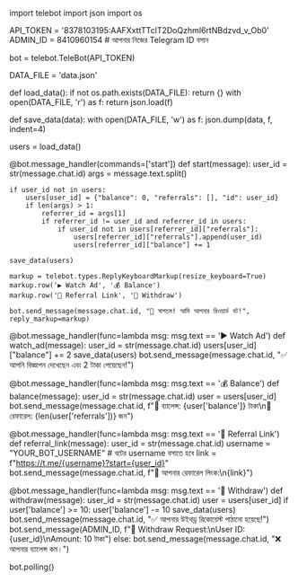 import telebot
import json
import os

API_TOKEN = '8378103195:AAFXxttTTclT2DoQzhmI6rtNBdzvd_v_Ob0'
ADMIN_ID = 8410960154  # আপনার নিজের Telegram ID বসান

bot = telebot.TeleBot(API_TOKEN)

DATA_FILE = 'data.json'

def load_data():
    if not os.path.exists(DATA_FILE):
        return {}
    with open(DATA_FILE, 'r') as f:
        return json.load(f)

def save_data(data):
    with open(DATA_FILE, 'w') as f:
        json.dump(data, f, indent=4)

users = load_data()

@bot.message_handler(commands=['start'])
def start(message):
    user_id = str(message.chat.id)
    args = message.text.split()

    if user_id not in users:
        users[user_id] = {"balance": 0, "referrals": [], "id": user_id}
        if len(args) > 1:
            referrer_id = args[1]
            if referrer_id != user_id and referrer_id in users:
                if user_id not in users[referrer_id]["referrals"]:
                    users[referrer_id]["referrals"].append(user_id)
                    users[referrer_id]["balance"] += 1

    save_data(users)

    markup = telebot.types.ReplyKeyboardMarkup(resize_keyboard=True)
    markup.row('▶️ Watch Ad', '💰 Balance')
    markup.row('📲 Referral Link', '💸 Withdraw')

    bot.send_message(message.chat.id, "👋 স্বাগতম! আমি আপনার রিওয়ার্ড বট!", reply_markup=markup)

@bot.message_handler(func=lambda msg: msg.text == '▶️ Watch Ad')
def watch_ad(message):
    user_id = str(message.chat.id)
    users[user_id]["balance"] += 2
    save_data(users)
    bot.send_message(message.chat.id, "✅ আপনি বিজ্ঞাপন দেখেছেন এবং 2 টাকা পেয়েছেন!")

@bot.message_handler(func=lambda msg: msg.text == '💰 Balance')
def balance(message):
    user_id = str(message.chat.id)
    user = users[user_id]
    bot.send_message(message.chat.id, f"💼 ব্যালেন্স: {user['balance']} টাকা\n👥 রেফারেল: {len(user['referrals'])} জন")

@bot.message_handler(func=lambda msg: msg.text == '📲 Referral Link')
def referral_link(message):
    user_id = str(message.chat.id)
    username = "YOUR_BOT_USERNAME"  # বটের username বসাতে হবে
    link = f"https://t.me/{username}?start={user_id}"
    bot.send_message(message.chat.id, f"🔗 আপনার রেফারেল লিংক:\n{link}")

@bot.message_handler(func=lambda msg: msg.text == '💸 Withdraw')
def withdraw(message):
    user_id = str(message.chat.id)
    user = users[user_id]
    if user['balance'] >= 10:
        user['balance'] -= 10
        save_data(users)
        bot.send_message(message.chat.id, "✅ আপনার উইথড্র রিকোয়েস্ট পাঠানো হয়েছে!")
        bot.send_message(ADMIN_ID, f"💸 Withdraw Request:\nUser ID: {user_id}\nAmount: 10 টাকা")
    else:
        bot.send_message(message.chat.id, "❌ আপনার ব্যালেন্স কম।")

bot.polling()

